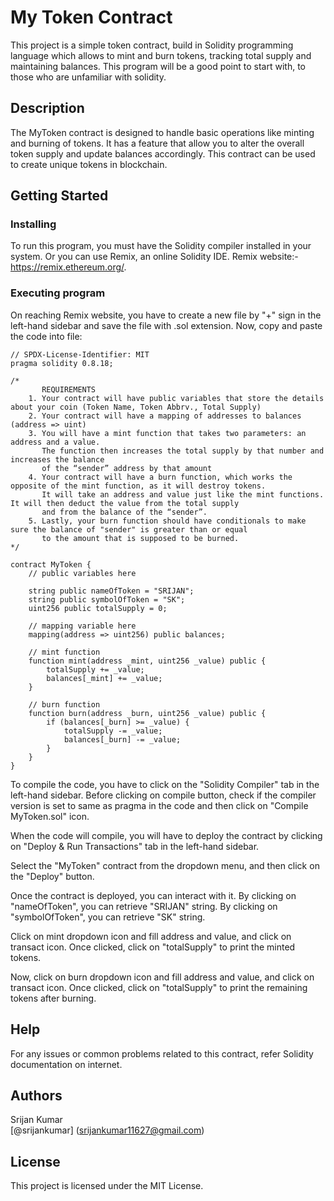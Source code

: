 # My Token Contract

This project is a simple token contract, build in Solidity programming language which allows to mint and burn tokens, tracking total supply and maintaining balances. This program will be a good point to start with, to those who are unfamiliar with solidity.

## Description

The MyToken contract is designed to handle basic operations like minting and burning of tokens. It has a feature that allow you to alter the overall token supply and update balances accordingly. This contract can be used to create unique tokens in blockchain.

## Getting Started

### Installing

To run this program, you must have the Solidity compiler installed in your system. Or you can use Remix, an online Solidity IDE. Remix website:- https://remix.ethereum.org/.

### Executing program

On reaching Remix website, you have to create a new file by "+" sign in the left-hand sidebar and save the file with .sol extension. Now, copy and paste the code into file: 

```solidity
// SPDX-License-Identifier: MIT
pragma solidity 0.8.18;

/*
       REQUIREMENTS
    1. Your contract will have public variables that store the details about your coin (Token Name, Token Abbrv., Total Supply)
    2. Your contract will have a mapping of addresses to balances (address => uint)
    3. You will have a mint function that takes two parameters: an address and a value. 
       The function then increases the total supply by that number and increases the balance 
       of the “sender” address by that amount
    4. Your contract will have a burn function, which works the opposite of the mint function, as it will destroy tokens. 
       It will take an address and value just like the mint functions. It will then deduct the value from the total supply 
       and from the balance of the “sender”.
    5. Lastly, your burn function should have conditionals to make sure the balance of "sender" is greater than or equal 
       to the amount that is supposed to be burned.
*/

contract MyToken {
    // public variables here

    string public nameOfToken = "SRIJAN";
    string public symbolOfToken = "SK";
    uint256 public totalSupply = 0;

    // mapping variable here
    mapping(address => uint256) public balances;

    // mint function
    function mint(address _mint, uint256 _value) public {
        totalSupply += _value;
        balances[_mint] += _value;
    }

    // burn function
    function burn(address _burn, uint256 _value) public {
        if (balances[_burn] >= _value) {
            totalSupply -= _value;
            balances[_burn] -= _value;
        }
    }
}
```

To compile the code, you have to click on the "Solidity Compiler" tab in the left-hand sidebar. Before clicking on compile button, check if the compiler version is set to same as pragma in the code and then click on "Compile MyToken.sol" icon.

When the code will compile, you will have to deploy the contract by clicking on "Deploy & Run Transactions" tab in the left-hand sidebar.

Select the "MyToken" contract from the dropdown menu, and then click on the "Deploy" button.

Once the contract is deployed, you can interact with it. By clicking on "nameOfToken", you can retrieve "SRIJAN" string. By clicking on "symbolOfToken", you can retrieve "SK" string.

Click on mint dropdown icon and fill address and value, and click on transact icon. Once clicked, click on "totalSupply" to print the minted tokens.

Now, click on burn dropdown icon and fill address and value, and click on transact icon. Once clicked, click on "totalSupply" to print the remaining tokens after burning.

## Help

For any issues or common problems related to this contract, refer Solidity documentation on internet.

## Authors

Srijan Kumar<br>
[@srijankumar] (srijankumar11627@gmail.com)

## License

This project is licensed under the MIT License.
